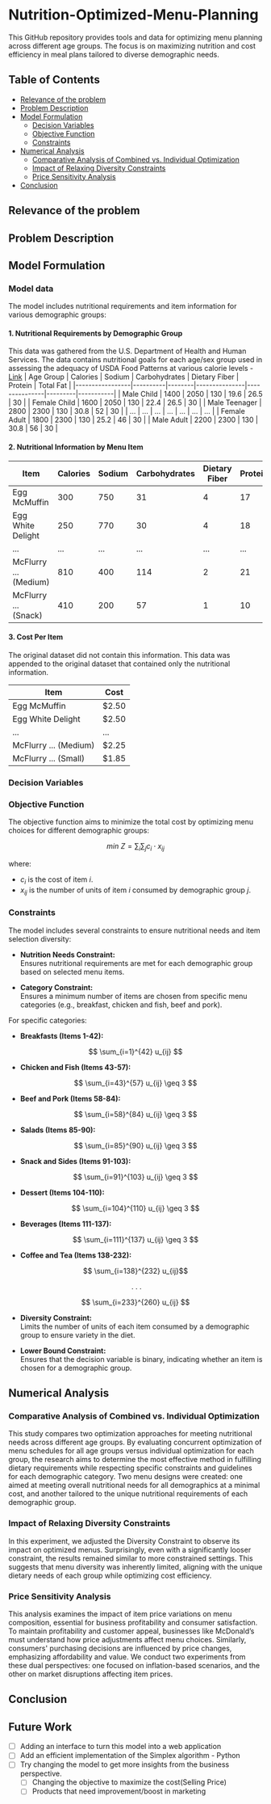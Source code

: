 # Nutrition-Optimized-Menu-Planning
This GitHub repository provides tools and data for optimizing menu planning across different age groups. The focus is on maximizing nutrition and cost efficiency in meal plans tailored to diverse demographic needs.

## Table of Contents
- [Relevance of the problem](#relevance-of-the-problem)
- [Problem Description](#problem-description)
- [Model Formulation](#model-formulation)
  - [Decision Variables](#decision-variables)
  - [Objective Function](#objective-function)
  - [Constraints](#constraints)
- [Numerical Analysis](#numerical-analysis)
  - [Comparative Analysis of Combined vs. Individual Optimization](#comparative-analysis-of-combined-vs-Individual-Optimization)
  - [Impact of Relaxing Diversity Constraints](#Impact-of-Relaxing-Diversity-Constraints)
  - [Price Sensitivity Analysis](#Price-Sensitivity-Analysis)
- [Conclusion](#conclusion)

## Relevance of the problem

## Problem Description  

## Model Formulation
### Model data
The model includes nutritional requirements and item information for various demographic groups:

#### 1. Nutritional Requirements by Demographic Group
This data was gathered from the U.S. Department of Health and Human Services. The data contains nutritional goals for each age/sex group used
in assessing the adequacy of USDA Food Patterns at various calorie levels - [Link](https://health.gov/sites/default/files/2019-09/Appendix-E3-1-Table-A4.pdf)
| Age Group       | Calories | Sodium | Carbohydrates | Dietary Fiber | Protein | Total Fat |
|-----------------|----------|--------|---------------|---------------|---------|-----------|
| Male Child      | 1400     | 2050   | 130           | 19.6          | 26.5    | 30        |
| Female Child    | 1600     | 2050   | 130           | 22.4          | 26.5    | 30        |
| Male Teenager   | 2800     | 2300   | 130           | 30.8          | 52      | 30        |
| ...             | ...      | ...    | ...           | ...           | ...     | ...       |
| Female Adult    | 1800     | 2300   | 130           | 25.2          | 46      | 30        |
| Male Adult      | 2200     | 2300   | 130           | 30.8          | 56      | 30        |

#### 2. Nutritional Information by Menu Item

| Item                         | Calories | Sodium | Carbohydrates | Dietary Fiber | Protein | Total Fat |
|------------------------------|----------|--------|---------------|---------------|---------|-----------|
| Egg McMuffin                 | 300      | 750    | 31            | 4             | 17      | 13        |
| Egg White Delight            | 250      | 770    | 30            | 4             | 18      | 8         |
| ...                          | ...      | ...    | ...           | ...           | ...     | ...       |
| McFlurry ... (Medium)        | 810      | 400    | 114           | 2             | 21      | 32        |
| McFlurry ... (Snack)         | 410      | 200    | 57            | 1             | 10      | 16        |

#### 3. Cost Per Item
The original dataset did not contain this information. This data was appended to the original dataset that contained only the nutritional information. 

| Item                         | Cost  |
|------------------------------|-------|
| Egg McMuffin                 | \$2.50 |
| Egg White Delight            | \$2.50 |
| ...                          | ...   |
| McFlurry ... (Medium)        | \$2.25 |
| McFlurry ... (Small)         | \$1.85 |

### Decision Variables

### Objective Function
The objective function aims to minimize the total cost by optimizing menu choices for different demographic groups:

$$
min \ Z = \sum_{i} \sum_{j} c_i \cdot x_{ij}
$$

where:
-  $c_i$  is the cost of item $i$.
-  $x_{ij}$  is the number of units of item $i$ consumed by demographic group $j$.


### Constraints
The model includes several constraints to ensure nutritional needs and item selection diversity:

- **Nutrition Needs Constraint:**       
  Ensures nutritional requirements are met for each demographic group based on selected menu items.

- **Category Constraint:**  
  Ensures a minimum number of items are chosen from specific menu categories (e.g., breakfast, chicken and fish, beef and pork).

For specific categories:    
- **Breakfasts (Items 1-42):**

$$ \sum_{i=1}^{42} u_{ij} $$

- **Chicken and Fish (Items 43-57):**      

$$ \sum_{i=43}^{57} u_{ij} \geq 3 $$

- **Beef and Pork (Items 58-84):**       

$$ \sum_{i=58}^{84} u_{ij} \geq 3 $$


- **Salads (Items 85-90):**

$$ \sum_{i=85}^{90} u_{ij} \geq 3 $$

- **Snack and Sides (Items 91-103):**

$$ \sum_{i=91}^{103} u_{ij} \geq 3 $$

- **Dessert (Items 104-110):**

$$ \sum_{i=104}^{110} u_{ij} \geq 3 $$

- **Beverages (Items 111-137):**

$$ \sum_{i=111}^{137} u_{ij} \geq 3 $$

- **Coffee and Tea (Items 138-232):**

$$ \sum_{i=138}^{232} u_{ij}$$ 


$$
\
\    .             
\    .       
\    .    
\
$$

$$ \sum_{i=233}^{260} u_{ij} $$

- **Diversity Constraint:**     
  Limits the number of units of each item consumed by a demographic group to ensure variety in the diet.

- **Lower Bound Constraint:**      
  Ensures that the decision variable is binary, indicating whether an item is chosen for a demographic group.

## Numerical Analysis 
### Comparative Analysis of Combined vs. Individual Optimization
This study compares two optimization approaches for meeting nutritional needs across different age groups. By evaluating concurrent optimization of menu schedules for all age groups versus individual optimization for each group, the research aims to determine the most effective method in fulfilling dietary requirements while respecting specific constraints and guidelines for each demographic category. Two menu designs were created: one aimed at meeting overall nutritional needs for all demographics at a minimal cost, and another tailored to the unique nutritional requirements of each demographic group.

### Impact of Relaxing Diversity Constraints
In this experiment, we adjusted the Diversity Constraint to observe its impact on optimized menus. Surprisingly, even with a significantly looser constraint, the results remained similar to more constrained settings. This suggests that menu diversity was inherently limited, aligning with the unique dietary needs of each group while optimizing cost efficiency.

### Price Sensitivity Analysis
This analysis examines the impact of item price variations on menu composition, essential for business profitability and consumer satisfaction. To maintain profitability and customer appeal, businesses like McDonald’s must understand how price adjustments affect menu choices. Similarly, consumers' purchasing decisions are influenced by price changes, emphasizing affordability and value. We conduct two experiments from these dual perspectives: one focused on inflation-based scenarios, and the other on market disruptions affecting item prices.

## Conclusion

## Future Work
- [ ] Adding an interface to turn this model into a web application
- [ ] Add an efficient implementation of the Simplex algorithm - Python
- [ ] Try changing the model to get more insights from the business perspective.
  - [ ] Changing the objective to maximize the cost(Selling Price)
  - [ ] Products that need improvement/boost in marketing
